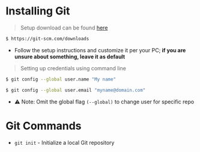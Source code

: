 # Installing Git

> Setup download can be found [here](https://git-scm.com/downloads)
```sh
$ https://git-scm.com/downloads
```
- Follow the setup instructions and customize it per your PC; **if you are unsure about something, leave it as default**

> Setting up credentials using command line
```sh
$ git config --global user.name "My name"
```
```sh
$ git config --global user.email "myname@domain.com"
```
- ⚠️ Note: Omit the global flag `(--global)` to change user for specific repo



# Git Commands
- `git init` - Initialize a local Git repository
